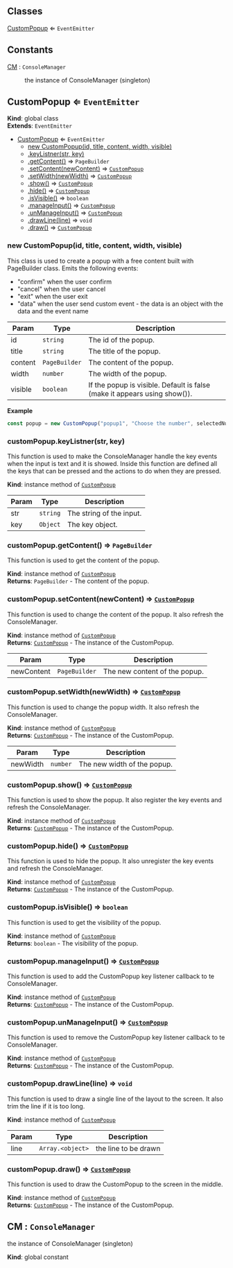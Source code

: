 ## Classes

<dl>
<dt><a href="#CustomPopup">CustomPopup</a> ⇐ <code>EventEmitter</code></dt>
<dd></dd>
</dl>

## Constants

<dl>
<dt><a href="#CM">CM</a> : <code>ConsoleManager</code></dt>
<dd><p>the instance of ConsoleManager (singleton)</p>
</dd>
</dl>

<a name="CustomPopup"></a>

## CustomPopup ⇐ <code>EventEmitter</code>
**Kind**: global class  
**Extends**: <code>EventEmitter</code>  

* [CustomPopup](#CustomPopup) ⇐ <code>EventEmitter</code>
    * [new CustomPopup(id, title, content, width, visible)](#new_CustomPopup_new)
    * [.keyListner(str, key)](#CustomPopup+keyListner)
    * [.getContent()](#CustomPopup+getContent) ⇒ <code>PageBuilder</code>
    * [.setContent(newContent)](#CustomPopup+setContent) ⇒ [<code>CustomPopup</code>](#CustomPopup)
    * [.setWidth(newWidth)](#CustomPopup+setWidth) ⇒ [<code>CustomPopup</code>](#CustomPopup)
    * [.show()](#CustomPopup+show) ⇒ [<code>CustomPopup</code>](#CustomPopup)
    * [.hide()](#CustomPopup+hide) ⇒ [<code>CustomPopup</code>](#CustomPopup)
    * [.isVisible()](#CustomPopup+isVisible) ⇒ <code>boolean</code>
    * [.manageInput()](#CustomPopup+manageInput) ⇒ [<code>CustomPopup</code>](#CustomPopup)
    * [.unManageInput()](#CustomPopup+unManageInput) ⇒ [<code>CustomPopup</code>](#CustomPopup)
    * [.drawLine(line)](#CustomPopup+drawLine) ⇒ <code>void</code>
    * [.draw()](#CustomPopup+draw) ⇒ [<code>CustomPopup</code>](#CustomPopup)

<a name="new_CustomPopup_new"></a>

### new CustomPopup(id, title, content, width, visible)
This class is used to create a popup with a free content built with PageBuilder class. Emits the following events: - "confirm" when the user confirm- "cancel" when the user cancel- "exit" when the user exit- "data" when the user send custom event - the data is an object with the data and the event name


| Param | Type | Description |
| --- | --- | --- |
| id | <code>string</code> | The id of the popup. |
| title | <code>string</code> | The title of the popup. |
| content | <code>PageBuilder</code> | The content of the popup. |
| width | <code>number</code> | The width of the popup. |
| visible | <code>boolean</code> | If the popup is visible. Default is false (make it appears using show()). |

**Example**  
```js
const popup = new CustomPopup("popup1", "Choose the number", selectedNumber, true).show().on("confirm", (value) => { console.log(value) }) // show the popup and wait for the user to confirm
```
<a name="CustomPopup+keyListner"></a>

### customPopup.keyListner(str, key)
This function is used to make the ConsoleManager handle the key events when the input is text and it is showed.Inside this function are defined all the keys that can be pressed and the actions to do when they are pressed.

**Kind**: instance method of [<code>CustomPopup</code>](#CustomPopup)  

| Param | Type | Description |
| --- | --- | --- |
| str | <code>string</code> | The string of the input. |
| key | <code>Object</code> | The key object. |

<a name="CustomPopup+getContent"></a>

### customPopup.getContent() ⇒ <code>PageBuilder</code>
This function is used to get the content of the popup.

**Kind**: instance method of [<code>CustomPopup</code>](#CustomPopup)  
**Returns**: <code>PageBuilder</code> - The content of the popup.  
<a name="CustomPopup+setContent"></a>

### customPopup.setContent(newContent) ⇒ [<code>CustomPopup</code>](#CustomPopup)
This function is used to change the content of the popup. It also refresh the ConsoleManager.

**Kind**: instance method of [<code>CustomPopup</code>](#CustomPopup)  
**Returns**: [<code>CustomPopup</code>](#CustomPopup) - The instance of the CustomPopup.  

| Param | Type | Description |
| --- | --- | --- |
| newContent | <code>PageBuilder</code> | The new content of the popup. |

<a name="CustomPopup+setWidth"></a>

### customPopup.setWidth(newWidth) ⇒ [<code>CustomPopup</code>](#CustomPopup)
This function is used to change the popup width. It also refresh the ConsoleManager.

**Kind**: instance method of [<code>CustomPopup</code>](#CustomPopup)  
**Returns**: [<code>CustomPopup</code>](#CustomPopup) - The instance of the CustomPopup.  

| Param | Type | Description |
| --- | --- | --- |
| newWidth | <code>number</code> | The new width of the popup. |

<a name="CustomPopup+show"></a>

### customPopup.show() ⇒ [<code>CustomPopup</code>](#CustomPopup)
This function is used to show the popup. It also register the key events and refresh the ConsoleManager.

**Kind**: instance method of [<code>CustomPopup</code>](#CustomPopup)  
**Returns**: [<code>CustomPopup</code>](#CustomPopup) - The instance of the CustomPopup.  
<a name="CustomPopup+hide"></a>

### customPopup.hide() ⇒ [<code>CustomPopup</code>](#CustomPopup)
This function is used to hide the popup. It also unregister the key events and refresh the ConsoleManager.

**Kind**: instance method of [<code>CustomPopup</code>](#CustomPopup)  
**Returns**: [<code>CustomPopup</code>](#CustomPopup) - The instance of the CustomPopup.  
<a name="CustomPopup+isVisible"></a>

### customPopup.isVisible() ⇒ <code>boolean</code>
This function is used to get the visibility of the popup.

**Kind**: instance method of [<code>CustomPopup</code>](#CustomPopup)  
**Returns**: <code>boolean</code> - The visibility of the popup.  
<a name="CustomPopup+manageInput"></a>

### customPopup.manageInput() ⇒ [<code>CustomPopup</code>](#CustomPopup)
This function is used to add the CustomPopup key listener callback to te ConsoleManager.

**Kind**: instance method of [<code>CustomPopup</code>](#CustomPopup)  
**Returns**: [<code>CustomPopup</code>](#CustomPopup) - The instance of the CustomPopup.  
<a name="CustomPopup+unManageInput"></a>

### customPopup.unManageInput() ⇒ [<code>CustomPopup</code>](#CustomPopup)
This function is used to remove the CustomPopup key listener callback to te ConsoleManager.

**Kind**: instance method of [<code>CustomPopup</code>](#CustomPopup)  
**Returns**: [<code>CustomPopup</code>](#CustomPopup) - The instance of the CustomPopup.  
<a name="CustomPopup+drawLine"></a>

### customPopup.drawLine(line) ⇒ <code>void</code>
This function is used to draw a single line of the layout to the screen. It also trim the line if it is too long.

**Kind**: instance method of [<code>CustomPopup</code>](#CustomPopup)  

| Param | Type | Description |
| --- | --- | --- |
| line | <code>Array.&lt;object&gt;</code> | the line to be drawn |

<a name="CustomPopup+draw"></a>

### customPopup.draw() ⇒ [<code>CustomPopup</code>](#CustomPopup)
This function is used to draw the CustomPopup to the screen in the middle.

**Kind**: instance method of [<code>CustomPopup</code>](#CustomPopup)  
**Returns**: [<code>CustomPopup</code>](#CustomPopup) - The instance of the CustomPopup.  
<a name="CM"></a>

## CM : <code>ConsoleManager</code>
the instance of ConsoleManager (singleton)

**Kind**: global constant  
